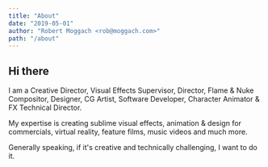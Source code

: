 ```yaml
---
title: "About"
date: "2019-05-01"
author: "Robert Moggach <rob@moggach.com>"
path: "/about"
---
```


## Hi there

I am a Creative Director, Visual Effects Supervisor, Director, Flame & Nuke Compositor, Designer, CG Artist, Software Developer, Character Animator & FX Technical Director.

My expertise is creating sublime visual effects, animation & design for commercials, virtual reality, feature films, music videos and much more.

Generally speaking,
if it's creative
and technically challenging,
I want to do it.
